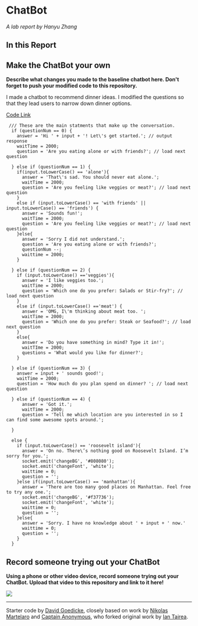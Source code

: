 # ChatBot

*A lab report by Hanyu Zhang*

## In this Report

## Make the ChatBot your own

**Describe what changes you made to the baseline chatbot here. Don't forget to push your modified code to this repository.**

I made a chatbot to recommend dinner ideas. I modified the questions so that they lead users to narrow down dinner options. 

[Code Link](https://github.com/PGhzhang/IDD-Fa18-Lab6/blob/master/chatServer.js)

```
 /// These are the main statments that make up the conversation.
  if (questionNum == 0) {
    answer = 'Hi ' + input + '! Let\'s get started.'; // output response
    waitTime = 2000;
    question = 'Are you eating alone or with friends?'; // load next question

  } else if (questionNum == 1) {
    if(input.toLowerCase() == 'alone'){
      answer = 'That\'s sad. You should never eat alone.';
      waitTime = 2000;
      question = 'Are you feeling like veggies or meat?'; // load next question
    }
    else if (input.toLowerCase() == 'with friends' || input.toLowerCase() == 'friends') {
      answer = 'Sounds fun!';
      waitTime = 2000;
      question = 'Are you feeling like veggies or meat?'; // load next question
    }else{
      answer = 'Sorry I did not understand.';
      question = 'Are you eating alone or with friends?';
      questionNum --;
      waittime = 2000;
    }

  } else if (questionNum == 2) {
    if (input.toLowerCase() =='veggies'){
      answer = 'I like veggies too.';
      waitTime = 2000;
      question = 'Which one do you prefer: Salads or Stir-fry?'; // load next question
    }
    else if (input.toLowerCase() =='meat') {
      answer = 'OMG, I\'m thinking about meat too. ';
      waitTime = 2000;
      question = 'Which one do you prefer: Steak or Seafood?'; // load next question
    }
    else{
      answer = 'Do you have something in mind? Type it in!';
      waitTIme = 2000;
      questions = 'What would you like for dinner?';
    }

  } else if (questionNum == 3) {
    answer = input + ' sounds good!';
    waitTime = 2000;
    question = 'How much do you plan spend on dinner? '; // load next question

  } else if (questionNum == 4) {
      answer = 'Got it.';
      waitTime = 2000;
      question = 'Tell me which location are you interested in so I can find some awesome spots around.';

  }

  else {
    if (input.toLowerCase() == 'roosevelt island'){
      answer = 'On no. There\’s nothing good on Roosevelt Island. I’m sorry for you.';
      socket.emit('changeBG', '#808080');
      socket.emit('changeFont', 'white');
      waittime = 0;
      question = '';
    }else if(input.toLowerCase() == 'manhattan'){
      answer = 'There are too many good places on Manhattan. Feel free to try any one.';
      socket.emit('changeBG', '#f37736');
      socket.emit('changeFont', 'white');
      waittime = 0;
      question = '';
    }else{
      answer = 'Sorry. I have no knowledge about ' + input + ' now.'
      waittime = 0;
      question = '';
    }
  }
```


## Record someone trying out your ChatBot

**Using a phone or other video device, record someone trying out your ChatBot. Upload that video to this repository and link to it here!**

[![](http://img.youtube.com/vi/bU4ILRSrvsU/0.jpg)](http://www.youtube.com/watch?v=bU4ILRSrvsU "")

---
Starter code by [David Goedicke](mailto:da.goedicke@gmail.com), closely based on work by [Nikolas Martelaro](mailto:nmartelaro@gmail.com) and [Captain Anonymous](https://codepen.io/anon/pen/PEVYXz), who forked original work by [Ian Tairea](https://codepen.io/mrtairea/pen/yJapwv).
